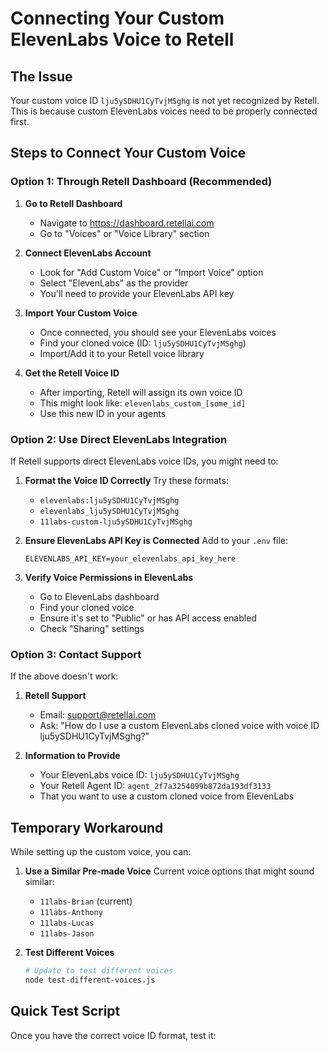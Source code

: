 # Connecting Your Custom ElevenLabs Voice to Retell

## The Issue
Your custom voice ID `lju5ySDHU1CyTvjMSghg` is not yet recognized by Retell. This is because custom ElevenLabs voices need to be properly connected first.

## Steps to Connect Your Custom Voice

### Option 1: Through Retell Dashboard (Recommended)

1. **Go to Retell Dashboard**
   - Navigate to https://dashboard.retellai.com
   - Go to "Voices" or "Voice Library" section

2. **Connect ElevenLabs Account**
   - Look for "Add Custom Voice" or "Import Voice" option
   - Select "ElevenLabs" as the provider
   - You'll need to provide your ElevenLabs API key

3. **Import Your Custom Voice**
   - Once connected, you should see your ElevenLabs voices
   - Find your cloned voice (ID: `lju5ySDHU1CyTvjMSghg`)
   - Import/Add it to your Retell voice library

4. **Get the Retell Voice ID**
   - After importing, Retell will assign its own voice ID
   - This might look like: `elevenlabs_custom_[some_id]`
   - Use this new ID in your agents

### Option 2: Use Direct ElevenLabs Integration

If Retell supports direct ElevenLabs voice IDs, you might need to:

1. **Format the Voice ID Correctly**
   Try these formats:
   - `elevenlabs:lju5ySDHU1CyTvjMSghg`
   - `elevenlabs_lju5ySDHU1CyTvjMSghg`
   - `11labs-custom-lju5ySDHU1CyTvjMSghg`

2. **Ensure ElevenLabs API Key is Connected**
   Add to your `.env` file:
   ```
   ELEVENLABS_API_KEY=your_elevenlabs_api_key_here
   ```

3. **Verify Voice Permissions in ElevenLabs**
   - Go to ElevenLabs dashboard
   - Find your cloned voice
   - Ensure it's set to "Public" or has API access enabled
   - Check "Sharing" settings

### Option 3: Contact Support

If the above doesn't work:

1. **Retell Support**
   - Email: support@retellai.com
   - Ask: "How do I use a custom ElevenLabs cloned voice with voice ID lju5ySDHU1CyTvjMSghg?"

2. **Information to Provide**
   - Your ElevenLabs voice ID: `lju5ySDHU1CyTvjMSghg`
   - Your Retell Agent ID: `agent_2f7a3254099b872da193df3133`
   - That you want to use a custom cloned voice from ElevenLabs

## Temporary Workaround

While setting up the custom voice, you can:

1. **Use a Similar Pre-made Voice**
   Current voice options that might sound similar:
   - `11labs-Brian` (current)
   - `11labs-Anthony`
   - `11labs-Lucas`
   - `11labs-Jason`

2. **Test Different Voices**
   ```bash
   # Update to test different voices
   node test-different-voices.js
   ```

## Quick Test Script

Once you have the correct voice ID format, test it:
